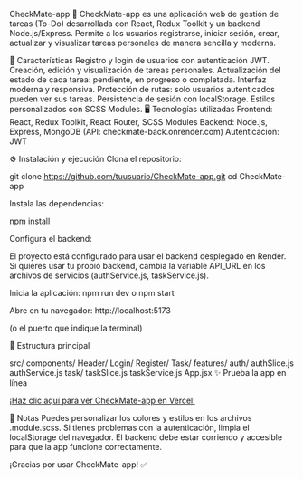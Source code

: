 CheckMate-app 📝
CheckMate-app es una aplicación web de gestión de tareas (To-Do) desarrollada con React, Redux Toolkit y un backend Node.js/Express. Permite a los usuarios registrarse, iniciar sesión, crear, actualizar y visualizar tareas personales de manera sencilla y moderna.

🚀 Características
Registro y login de usuarios con autenticación JWT.
Creación, edición y visualización de tareas personales.
Actualización del estado de cada tarea: pendiente, en progreso o completada.
Interfaz moderna y responsiva.
Protección de rutas: solo usuarios autenticados pueden ver sus tareas.
Persistencia de sesión con localStorage.
Estilos personalizados con SCSS Modules.
🖥️ Tecnologías utilizadas
Frontend: React, Redux Toolkit, React Router, SCSS Modules
Backend: Node.js, Express, MongoDB (API: checkmate-back.onrender.com)
Autenticación: JWT

⚙️ Instalación y ejecución
Clona el repositorio:

git clone https://github.com/tuusuario/CheckMate-app.git
cd CheckMate-app

Instala las dependencias:

npm install

Configura el backend:

El proyecto está configurado para usar el backend desplegado en Render.
Si quieres usar tu propio backend, cambia la variable API_URL en los archivos de servicios (authService.js, taskService.js).

Inicia la aplicación:
npm run dev
o
npm start

Abre en tu navegador: 
http://localhost:5173

(o el puerto que indique la terminal)

📂 Estructura principal

src/
  components/
    Header/
    Login/
    Register/
    Task/
  features/
    auth/
      authSlice.js
      authService.js
    task/
      taskSlice.js
      taskService.js
  App.jsx
✨ Prueba la app en línea

[¡Haz clic aquí para ver CheckMate-app en Vercel!](https://check-mate-front.vercel.app/)



📝 Notas
Puedes personalizar los colores y estilos en los archivos .module.scss.
Si tienes problemas con la autenticación, limpia el localStorage del navegador.
El backend debe estar corriendo y accesible para que la app funcione correctamente.


¡Gracias por usar CheckMate-app! ✅
